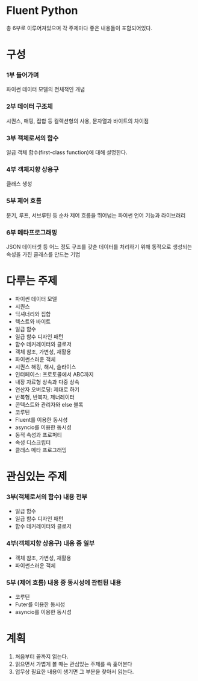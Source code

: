 # Fluent Python
총 6부로 이루어져있으며 각 주제마다 좋은 내용들이 포함되어있다.

# 구성
### 1부 들어가며
파이썬 데이터 모델의 전체적인 개념
### 2부 데이터 구조체
시퀀스, 매핑, 집합 등 컬렉션형의 사용, 문자열과 바이트의 차이점
### 3부 객체로서의 함수
일급 객체 함수(first-class function)에 대해 설명한다.
### 4부 객체지향 상용구
클래스 생성
### 5부 제어 흐름
분기, 루프, 서브루틴 등 순차 제어 흐름을 뛰어넘는 파이썬 언어 기능과 라이브러리
### 6부 메타프로그래밍
JSON 데이터셋 등 어느 정도 구조를 갖춘 데이터를 처리하기 위해 동적으로 생성되는 속성을 가진 클래스를 만드는 기법

# 다루는 주제
- 파이썬 데이터 모델
- 시퀀스
- 딕셔너리와 집합
- 텍스트와 바이트
- 일급 함수
- 일급 함수 디자인 패턴
- 함수 데커레이터와 클로저
- 객체 참조, 가변성, 재활용
- 파이썬스러운 객체
- 시퀀스 해킹, 해시, 슬라이스
- 인터페이스: 프로토콜에서 ABC까지
- 내장 자료형 상속과 다중 상속
- 연산자 오버로딩: 제대로 하기
- 반복형, 반복자, 제너레이터
- 콘텍스트와 관리자와 else 블록
- 코루틴
- Fluent를 이용한 동시성
- asyncio를 이용한 동시성
- 동적 속성과 프로퍼티
- 속성 디스크립터
- 클래스 메타 프로그래밍

# 관심있는 주제

### 3부(객체로서의 함수) 내용 전부 
- 일급 함수
- 일급 함수 디자인 패턴
- 함수 데커레이터와 클로저

### 4부(객체지향 상용구) 내용 중 일부
- 객체 참조, 가변성, 재활용
- 파이썬스러운 객체

### 5부 (제어 흐름) 내용 중 동시성에 관련된 내용
- 코루틴
- Futer를 이용한 동시성
- asyncio를 이용한 동시성


# 계획
1. 처음부터 끝까지 읽는다.
2. 읽으면서 가볍게 볼 때는 관심있는 주제를 쓱 훑어본다
3. 업무상 필요한 내용이 생기면 그 부분을 찾아서 읽는다.